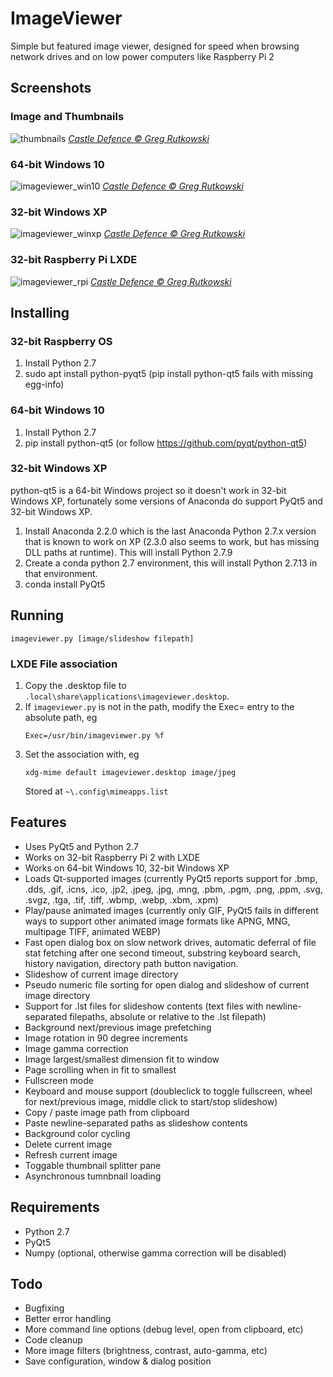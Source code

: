 # ImageViewer

Simple but featured image viewer, designed for speed when browsing network drives
and on low power computers like Raspberry Pi 2

## Screenshots

### Image and Thumbnails

![thumbnails](https://github.com/user-attachments/assets/855882aa-f9a8-4f69-bd95-7c49abd0d071)
*[Castle Defence &copy; Greg Rutkowski](https://www.artstation.com/artwork/k4lYqK)*

### 64-bit Windows 10

![imageviewer_win10](https://user-images.githubusercontent.com/6446344/180907186-7ca0b477-e825-4fec-ab0a-366642303f27.jpg)
*[Castle Defence &copy; Greg Rutkowski](https://www.artstation.com/artwork/k4lYqK)*

### 32-bit Windows XP

![imageviewer_winxp](https://user-images.githubusercontent.com/6446344/186052508-8ff7e543-dde4-403f-8b92-1822549ce9e2.png)
*[Castle Defence &copy; Greg Rutkowski](https://www.artstation.com/artwork/k4lYqK)*

### 32-bit Raspberry Pi LXDE 

![imageviewer_rpi](https://user-images.githubusercontent.com/6446344/180907188-552fde3e-21d2-4cd9-9e68-652795706eef.jpg)
*[Castle Defence &copy; Greg Rutkowski](https://www.artstation.com/artwork/k4lYqK)*


## Installing

### 32-bit Raspberry OS

1. Install Python 2.7
1. sudo apt install python-pyqt5 (pip install python-qt5 fails with missing egg-info)

### 64-bit Windows 10

1. Install Python 2.7
1. pip install python-qt5 (or follow https://github.com/pyqt/python-qt5)

### 32-bit Windows XP

python-qt5 is a 64-bit Windows project so it doesn't work in 32-bit Windows XP,
fortunately some versions of Anaconda do support PyQt5 and 32-bit Windows XP.

1. Install Anaconda 2.2.0 which is the last Anaconda Python 2.7.x version that
   is known to work on XP (2.3.0 also seems to work, but has missing DLL paths
   at runtime). This will install Python 2.7.9
1. Create a conda python 2.7 environment, this will install Python 2.7.13 in
   that environment.
1. conda install PyQt5

## Running

    imageviewer.py [image/slideshow filepath]

### LXDE File association

1. Copy the .desktop file to `.local\share\applications\imageviewer.desktop`.
1. If `imageviewer.py` is not in the path, modify the Exec= entry to the
   absolute path, eg
   ```
   Exec=/usr/bin/imageviewer.py %f
   ```
1. Set the association with, eg
    ```
    xdg-mime default imageviewer.desktop image/jpeg
    ```
    Stored at `~\.config\mimeapps.list`



## Features
- Uses PyQt5 and Python 2.7
- Works on 32-bit Raspberry Pi 2 with LXDE
- Works on 64-bit Windows 10, 32-bit Windows XP
- Loads Qt-supported images (currently PyQt5 reports support for .bmp, .dds,
  .gif, .icns, .ico, .jp2, .jpeg, .jpg, .mng, .pbm, .pgm, .png, .ppm, .svg,
  .svgz, .tga, .tif, .tiff, .wbmp, .webp, .xbm, .xpm)
- Play/pause animated images (currently only GIF, PyQt5 fails in different ways
  to support other animated image formats like APNG, MNG, multipage TIFF,
  animated WEBP)
- Fast open dialog box on slow network drives, automatic deferral of file stat
  fetching after one second timeout, substring keyboard search, history
  navigation, directory path button navigation.
- Slideshow of current image directory
- Pseudo numeric file sorting for open dialog and slideshow of current image
  directory
- Support for .lst files for slideshow contents (text files with
  newline-separated filepaths, absolute or relative to the .lst filepath)
- Background next/previous image prefetching
- Image rotation in 90 degree increments
- Image gamma correction
- Image largest/smallest dimension fit to window
- Page scrolling when in fit to smallest
- Fullscreen mode
- Keyboard and mouse support (doubleclick to toggle fullscreen, wheel for
  next/previous image, middle click to start/stop slideshow)
- Copy / paste image path from clipboard
- Paste newline-separated paths as slideshow contents
- Background color cycling
- Delete current image
- Refresh current image
- Toggable thumbnail splitter pane
- Asynchronous tumnbnail loading

## Requirements
- Python 2.7
- PyQt5
- Numpy (optional, otherwise gamma correction will be disabled)

## Todo
- Bugfixing
- Better error handling
- More command line options (debug level, open from clipboard, etc)
- Code cleanup
- More image filters (brightness, contrast, auto-gamma, etc)
- Save configuration, window & dialog position